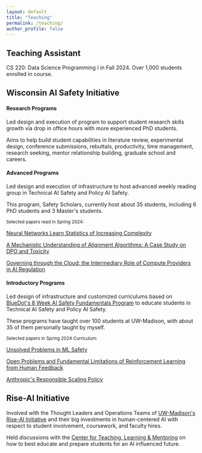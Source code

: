 ```yaml
---
layout: default
title: "Teaching"
permalink: /teaching/
author_profile: false
---
```


## Teaching Assistant

CS 220: Data Science Programming I in Fall 2024. Over 1,000 students enrolled in course.

## Wisconsin AI Safety Initiative

#### Research Programs

Led design and execution of program to support student research skills growth via drop in office hours with more experienced PhD students.

Aims to help build student capabilities in literature review, experimental design, conference submissions, rebuttals, productivity, time management, research seeking, mentor relationship building, graduate school and careers.

#### Advanced Programs

Led design and execution of infrastructure to host advanced weekly reading group in Technical AI Safety and Policy AI Safety. 

This program, Safety Scholars, currently host about 35 students, including 6 PhD students and 3 Master's students.

<p style="font-size: smaller;">
Selected papers read in Spring 2024:<br>

<a href="https://arxiv.org/abs/2402.04362">Neural Networks Learn Statistics of Increasing Complexity</a><br>

<a href="https://arxiv.org/abs/2401.01967">A Mechanistic Understanding of Alignment Algorithms: A Case Study on DPO and Toxicity</a><br>

<a href="https://cdn.governance.ai/Governing-Through-the-Cloud_The-Intermediary-Role-of-Compute-Providers-in-AI-Regulation.pdf">Governing through the Cloud: the Intermediary Role of Compute Providers in AI Regulation</a>

</p>

#### Introductory Programs

Led design of infrastructure and customized curriculums based on [BlueDot's 8 Week AI Safety Fundamentals Program](https://aisafetyfundamentals.com/) to educate students in Technical AI Safety and Policy AI Safety.

These programs have taught over 100 students at UW-Madison, with about 35 of them personally taught by myself.

<p style="font-size: smaller;">
Selected papers in Spring 2024 Curriculum:<br>

<a href="https://arxiv.org/abs/2109.13916">Unsolved Problems in ML Safety</a><br>

<a href="https://arxiv.org/pdf/2307.15217">Open Problems and Fundamental Limitations of Reinforcement Learning from Human Feedback</a><br>

<a href="https://www-cdn.anthropic.com/1adf000c8f675958c2ee23805d91aaade1cd4613/responsible-scaling-policy.pdf">Anthropic's Responsible Scaling Policy</a>

</p>

## Rise-AI Initiative

Involved with the Thought Leaders and Operations Teams of [UW-Madison's Rise-AI Initiative](https://rise.wisc.edu/rise-ai/) and their big investments in human-centered AI with respect to student involvement, coursework, and faculty hires.

Held discussions with the [Center for Teaching, Learning & Mentoring](https://ctlm.wisc.edu/) on how to best educate and prepare students for an AI influenced future.